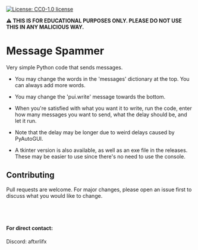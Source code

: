[![License: CC0-1.0 license](https://img.shields.io/npm/l/badge-maker.svg)](http://creativecommons.org/publicdomain/zero/1.0/)

**:warning: THIS IS FOR EDUCATIONAL PURPOSES ONLY. PLEASE DO NOT USE THIS IN ANY MALICIOUS WAY.**

# Message Spammer
Very simple Python code that sends messages.

- You may change the words in the 'messages' dictionary at the top. You can always add more words.
- You may change the 'pui.write' message towards the bottom.
- When you're satisfied with what you want it to write, run the code, enter how many messages you want to send, what the delay should be, and let it run.
- Note that the delay may be longer due to weird delays caused by PyAutoGUI.

- A tkinter version is also available, as well as an exe file in the releases. These may be easier to use since there's no need to use the console.

## Contributing
Pull requests are welcome. For major changes, please open an issue first to discuss what you would like to change.
<br><br><br><br>

#### For direct contact:
Discord: aftxrlifx
